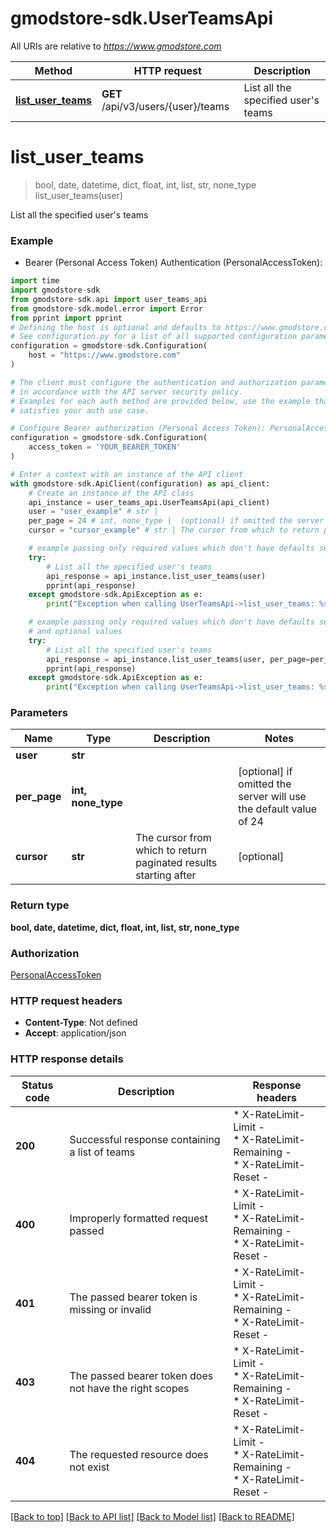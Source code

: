 # gmodstore-sdk.UserTeamsApi

All URIs are relative to *https://www.gmodstore.com*

Method | HTTP request | Description
------------- | ------------- | -------------
[**list_user_teams**](UserTeamsApi.md#list_user_teams) | **GET** /api/v3/users/{user}/teams | List all the specified user&#39;s teams


# **list_user_teams**
> bool, date, datetime, dict, float, int, list, str, none_type list_user_teams(user)

List all the specified user's teams

### Example

* Bearer (Personal Access Token) Authentication (PersonalAccessToken):

```python
import time
import gmodstore-sdk
from gmodstore-sdk.api import user_teams_api
from gmodstore-sdk.model.error import Error
from pprint import pprint
# Defining the host is optional and defaults to https://www.gmodstore.com
# See configuration.py for a list of all supported configuration parameters.
configuration = gmodstore-sdk.Configuration(
    host = "https://www.gmodstore.com"
)

# The client must configure the authentication and authorization parameters
# in accordance with the API server security policy.
# Examples for each auth method are provided below, use the example that
# satisfies your auth use case.

# Configure Bearer authorization (Personal Access Token): PersonalAccessToken
configuration = gmodstore-sdk.Configuration(
    access_token = 'YOUR_BEARER_TOKEN'
)

# Enter a context with an instance of the API client
with gmodstore-sdk.ApiClient(configuration) as api_client:
    # Create an instance of the API class
    api_instance = user_teams_api.UserTeamsApi(api_client)
    user = "user_example" # str | 
    per_page = 24 # int, none_type |  (optional) if omitted the server will use the default value of 24
    cursor = "cursor_example" # str | The cursor from which to return paginated results starting after (optional)

    # example passing only required values which don't have defaults set
    try:
        # List all the specified user's teams
        api_response = api_instance.list_user_teams(user)
        pprint(api_response)
    except gmodstore-sdk.ApiException as e:
        print("Exception when calling UserTeamsApi->list_user_teams: %s\n" % e)

    # example passing only required values which don't have defaults set
    # and optional values
    try:
        # List all the specified user's teams
        api_response = api_instance.list_user_teams(user, per_page=per_page, cursor=cursor)
        pprint(api_response)
    except gmodstore-sdk.ApiException as e:
        print("Exception when calling UserTeamsApi->list_user_teams: %s\n" % e)
```


### Parameters

Name | Type | Description  | Notes
------------- | ------------- | ------------- | -------------
 **user** | **str**|  |
 **per_page** | **int, none_type**|  | [optional] if omitted the server will use the default value of 24
 **cursor** | **str**| The cursor from which to return paginated results starting after | [optional]

### Return type

**bool, date, datetime, dict, float, int, list, str, none_type**

### Authorization

[PersonalAccessToken](../README.md#PersonalAccessToken)

### HTTP request headers

 - **Content-Type**: Not defined
 - **Accept**: application/json


### HTTP response details

| Status code | Description | Response headers |
|-------------|-------------|------------------|
**200** | Successful response containing a list of teams |  * X-RateLimit-Limit -  <br>  * X-RateLimit-Remaining -  <br>  * X-RateLimit-Reset -  <br>  |
**400** | Improperly formatted request passed |  * X-RateLimit-Limit -  <br>  * X-RateLimit-Remaining -  <br>  * X-RateLimit-Reset -  <br>  |
**401** | The passed bearer token is missing or invalid |  * X-RateLimit-Limit -  <br>  * X-RateLimit-Remaining -  <br>  * X-RateLimit-Reset -  <br>  |
**403** | The passed bearer token does not have the right scopes |  * X-RateLimit-Limit -  <br>  * X-RateLimit-Remaining -  <br>  * X-RateLimit-Reset -  <br>  |
**404** | The requested resource does not exist |  * X-RateLimit-Limit -  <br>  * X-RateLimit-Remaining -  <br>  * X-RateLimit-Reset -  <br>  |

[[Back to top]](#) [[Back to API list]](../README.md#documentation-for-api-endpoints) [[Back to Model list]](../README.md#documentation-for-models) [[Back to README]](../README.md)


